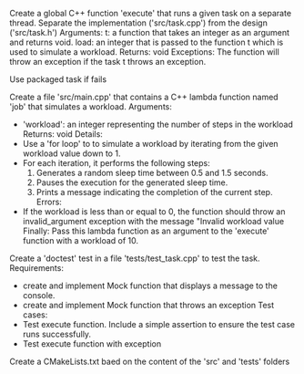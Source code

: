 Create a global C++ function 'execute' that runs a given task on a separate thread. Separate the implementation ('src/task.cpp') from the design ('src/task.h')
Arguments: 
t: a function that takes an integer as an argument and returns void.
load: an integer that is passed to the function t which is used to simulate a workload. 
Returns: void
Exceptions:
    The function will throw an exception if the task t throws an exception.

Use packaged task if fails



Create a file 'src/main.cpp' that contains a C++ lambda function named 'job' that simulates a workload.
Arguments:
- 'workload': an integer representing the number of steps in the workload
Returns: void
Details:
- Use a 'for loop' to to simulate a workload by iterating from the given workload value down to 1. 
- For each iteration, it performs the following steps:
    1) Generates a random sleep time between 0.5 and 1.5 seconds.
    2) Pauses the execution for the generated sleep time.
    3) Prints a message indicating the completion of the current step.
Errors:
- If the workload is less than or equal to 0, the function should throw an invalid_argument exception with the message "Invalid workload value
Finally:
 Pass this lambda function as an argument to the 'execute' function with a workload of 10.

Create a 'doctest' test in a file 'tests/test_task.cpp' to test the task.
Requirements:
-  create and implement Mock function that displays a message to the console.
-  create and implement Mock function that throws an exception
Test cases:
- Test execute function. Include a simple assertion to ensure the test case runs successfully.
- Test execute function with exception

Create a CMakeLists.txt baed on the content of the 'src' and 'tests' folders